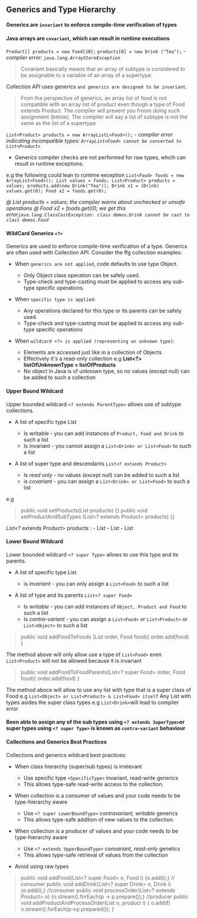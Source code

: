 ## Generics and Type Hierarchy

#### Generics are `invariant` to enforce compile-time verification of types
#### Java arrays are `covariant`, which can result in runtime executions 

`Product[] products = new Food[10];`
`products[0] = new Drink ("Tea");` - _compiler error: `java.lang.ArrayStoreException`_

> Covariant basically means that an array of subtype is considered to be assignable to 
> a variable of an array of a supertype.
> 
Collection API uses generics `and generics are designed to be invariant`. 
> From the perspective of generics, an array list of food is not compatible with an array list
> of product even though a type of Food extends Product. The compiler will prevent you
> froom doing such assignment (below). The compiler will say a list of subtype is not the same
> as the list of a supertype

`List<Product> products = new ArrayListL<Food>();` - _compiler error indicating incompatible types: `ArrayList<Food> cannot be converted to List<Product>`_

- Generics compiler checks are not performed for raw types, whcih can result in 
runtime exceptions.
  
e.g the following could lean to runtime exception
`List<Food> foods = new ArrayList<Food>();
List values = foods;
List<Product> products = values;
products.add(new Drink("Tea"));
Drink x1 = (Drink) values.get(0);
Food x2 = foods.get(0);`

_@ List<Product> products = values; the compiler warns about unchecked or unsafe operations_
_@ Food x2 = foods.get(0); we get this error`java.lang.ClassCastException: class demos.Drink cannot be cast to class demos.Food`_ 

#### WildCard Generics `<?>`
Generics are used to enforce compile-time verification of a type.
Generics are often used with Collection API. Consider the ffg collection examples:

- When `generics are not applied`, code defaults to use type Object.
     - Only Object class operation can be safely used.
     - Type-check and type-casting must be applied to access any sub-type specific operations.

- When `specific type is applied`:
     - Any operations declared for this type or its parents can be safely used.
     - Type-check and type-casting must be applied to access any sub-type specific operations
    
- When `wildcard <?> is applied (representing an unknown type)`: 
    - Elements are accessed just like in a collection of Objects
    - Effectively it's a read-only collection e.g __List<?> listOfUnknownType = listOfProducts__
    - No object in Java is of unknown type, so no values (except null) can be added to such a collection    
    
     
#### Upper Bound Wildcard

Upper bounded wildcard `<? extends ParentType>` allows use of subtype collections.

- A list of specific type List<Product>
    - Is writable - you can add instances of `Product, Food and Drink` to such a list
    - Is invariant - you cannot assign a `List<Drink> or List<Food>` to such a list

- A list of super type and descendants `List<? extands Product>`
    - Is _read only_ - no values (except null) can be added to such a list
    - is _covariant_ - you can assign a `List<Drink> or List<Food>` to such a list
    
e.g

> public void setProducts(List<Product> products)  {}
> public void setProductAndSubTypes (List<? extends Product> products) {}


List<? extends Product> products : 
    - List<Product>
    - List<Drink>
    - List<Food>


#### Lower Bound Wildcard
Lower bounded wildcard `<? super Type>` allows to use this type and its parents.
- A list of specific type List<Food>
    - is _invariant_ - you can only assign a `List<Food>` to such a list

- A list of type and its parents `List<? super Food>`
    - Is _writable_ - you can add instances of `Object, Product and Food` to such a list
    - Is _contra-variant_ - you can assign a `List<Food>` or `List<Product>` or `List<Object>` to such a list
    
> public void addFoodToFoods (List<Food> order, Food food){
>   order.add(food)
> }

The method above will only allow use a type of `List<Food>` even `List<Product>` 
will not be allowed because it is invariant

> public void addFoodToFoodParents(List<? super Food> order, Food food){
>   order.add(food)
> }

The method aboce will allow to use any list with type that is a super class of Food 
e.g `List<Object> or List<Product> & List<Food> itself` Any List with types asides the super class types 
e.g `List<Drink>`will lead to compiler error.

#### Been able to assign any of the sub types using `<? extends SuperType>`or super types using `<? super Type>` is known as `contra-variant` behaviour


#### Collections and Generics Best Practices
Collections and generics wildcard best practices:

- When class hierarchy (super/sub types) is irrelevant
    - Use specific type `<SpecificType>` invariant, read-write generics
    - This allows type-safe read-write access to the collection.
    
- When collection is a consumer of values and your code needs to be type-hierarchy aware 
    - Use `<? super LowerBoundType>` _contravariant, writable_ generics
    - This allows type-safe addition of new values to the collection.
    
- When collection is a producer of values and your code needs to be type-hierarchy aware
    - Use `<? extends UpperBoundType>` _convariant, read-only_ genetics
    - This allows type-safe retrieval of values from the collection

- Avoid using raw types

> public void addFood(List<? super Food> o, Food i) {o.add(i);} // consumer
> public void addDrink(List<? super Drink> o, Drink i) {o.add(i);} //consumer
> public void processOrder(List<? extends Product> o) {o.stream().forEach(p -> p.prepare());} //producer
> public void addProductAndProcessOrder(List<Product> o, product i) {
 o.add(f)
> o.stream().forEach(p->p.prepared());
    }



